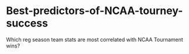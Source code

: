 # Best-predictors-of-NCAA-tourney-success
Which reg season team stats are most correlated with NCAA Tournament wins?
